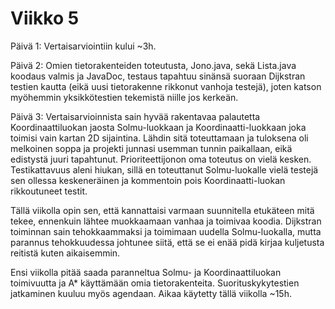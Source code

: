 # Viikko 5

Päivä 1: Vertaisarviointiin kului ~3h.

Päivä 2: Omien tietorakenteiden toteutusta, Jono.java, sekä Lista.java koodaus valmis ja JavaDoc, testaus tapahtuu sinänsä suoraan Dijkstran testien kautta (eikä uusi tietorakenne rikkonut vanhoja testejä), joten katson myöhemmin yksikkötestien tekemistä niille jos kerkeän.

Päivä 3: Vertaisarvioinnista sain hyvää rakentavaa palautetta Koordinaattiluokan jaosta Solmu-luokkaan ja Koordinaatti-luokkaan joka toimisi vain kartan 2D sijaintina. Lähdin sitä toteuttamaan ja tuloksena oli melkoinen soppa ja projekti junnasi usemman tunnin paikallaan, eikä edistystä juuri tapahtunut. Prioriteettijonon oma toteutus on vielä kesken.
Testikattavuus aleni hiukan, sillä en toteuttanut Solmu-luokalle vielä testejä sen ollessa keskeneräinen ja kommentoin pois Koordinaatti-luokan rikkoutuneet testit.

Tällä viikolla opin sen, että kannattaisi varmaan suunnitella etukäteen mitä tekee, ennenkuin lähtee muokkaamaan vanhaa ja toimivaa koodia. Dijkstran toiminnan sain tehokkaammaksi ja toimimaan uudella Solmu-luokalla, mutta parannus tehokkuudessa johtunee siitä, että se ei enää pidä kirjaa kuljetusta reitistä kuten aikaisemmin.

Ensi viikolla pitää saada paranneltua Solmu- ja Koordinaattiluokan toimivuutta ja A* käyttämään omia tietorakenteita. Suorituskykytestien jatkaminen kuuluu myös agendaan. 
Aikaa käytetty tällä viikolla ~15h.